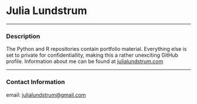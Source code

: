 # Julia Lundstrum

-----------------------------------------

### Description
The Python and R repositories contain portfolio material. Everything else is set to private for confidentiallity, making this a rather unexciting GitHub profile.
Information about me can be found at [julialundstrum.com](https://www.julialundstrum.com/)

-----------------------------------------

### Contact Information
email: julialundstrum@gmail.com

